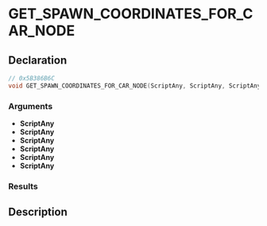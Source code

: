 # GET_SPAWN_COORDINATES_FOR_CAR_NODE

## Declaration
```cpp
// 0x5B386B6C
void GET_SPAWN_COORDINATES_FOR_CAR_NODE(ScriptAny, ScriptAny, ScriptAny, ScriptAny, ScriptAny, ScriptAny);
```

### Arguments
- **ScriptAny**
- **ScriptAny**
- **ScriptAny**
- **ScriptAny**
- **ScriptAny**
- **ScriptAny**

### Results

## Description
